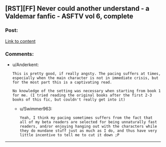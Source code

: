 ## [RST][FF] Never could another understand - a Valdemar fanfic - ASFTV vol 6, complete

### Post:

[Link to content](https://archiveofourown.org/works/17889389?view_full_work=true)

### Comments:

- u/Anderkent:
  ```
  This is pretty good, if really angsty. The pacing suffers at times, especially when the main character is not in immediate crisis, but for the most part this is a captivating read.

  No knowledge of the setting was necessary when starting from book 1 for me. (I tried reading the original books after the first 2-3 books of this fic, but couldn't really get into it)
  ```

  - u/Swimmer963:
    ```
    Yeah, I think my pacing sometimes suffers from the fact that all of my beta readers are selected for being unnaturally fast readers, and/or enjoying hanging out with the characters while they do mundane stuff just as much as I do, and thus have very little incentive to tell me to cut it down ;P
    ```

---


